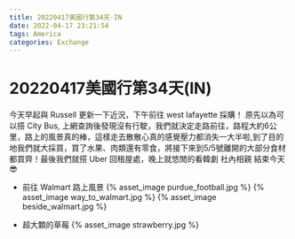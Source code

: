 ```yaml
---
title: 20220417美國行第34天-IN
date: 2022-04-17 23:21:54
tags: America
categories: Exchange
---
```

# 20220417美國行第34天(IN)

今天早起與 Russell 更新一下近況，下午前往 west lafayette 採購！ 原先以為可以搭 City Bus, 上網查詢後發現沒有行駛，我們就決定走路前往，路程大約6公里，路上的風景真的棒，這樣走去散散心真的感覺壓力都消失一大半啦,到了目的地我們就大採買，買了水果、肉類還有零食，將接下來到5/5號離開的大部分食材都買齊！最後我們就搭 Uber 回租屋處，晚上就悠閒的看韓劇 社內相親 結束今天😎

- 前往 Walmart 路上風景
 {% asset_image purdue_football.jpg %}
 {% asset_image way_to_walmart.jpg %}
 {% asset_image beside_walmart.jpg %}
 
- 超大顆的草莓
 {% asset_image strawberry.jpg %}
 